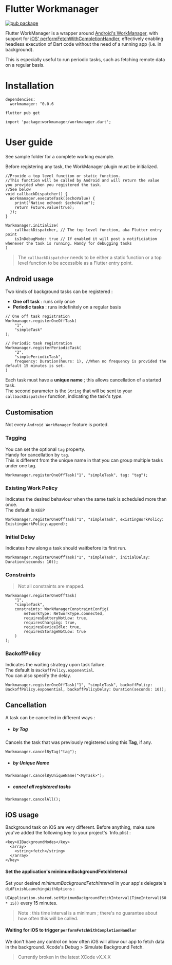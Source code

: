 # Flutter Workmanager
[![pub package](https://img.shields.io/pub/v/workmanager.svg)](https://pub.dartlang.org/packages/workmanager)

Flutter WorkManager is a wrapper around [Android's WorkManager](https://developer.android.com/topic/libraries/architecture/workmanager), with support for [iOS' performFetchWithCompletionHandler](https://developer.apple.com/documentation/uikit/uiapplicationdelegate/1623125-application), effectively enabling headless execution of Dart code without the need of a running app (i.e. in background).

This is especially useful to run periodic tasks, such as fetching remote data on a regular basis.

# Installation

```
dependencies:
  workmanager: ^0.0.6
```
```
flutter pub get
```
```
import 'package:workmanager/workmanager.dart';
```

# User guide

See sample folder for a complete working example.

Before registering any task, the WorkManager plugin must be initialized.

```
//Provide a top level function or static function.
//This function will be called by Android and will return the value you provided when you registered the task.
//See below
void callbackDispatcher() {
  Workmanager.executeTask((echoValue) {
    print("Native echoed: $echoValue");
    return Future.value(true);
  });
}

Workmanager.initialize(
    callbackDispatcher, // The top level function, aka Flutter entry point
    isInDebugMode: true // If enabled it will post a notificiation whenever the task is running. Handy for debugging tasks
)
```

> The `callbackDispatcher` needs to be either a static function or a top level function to be accessible as a Flutter entry point. 

## Android usage

Two kinds of background tasks can be registered :
- **One off task** : runs only once
- **Periodic tasks** : runs indefinitely on a regular basis

```
// One off task registration
Workmanager.registerOneOffTask(
    "1", 
    "simpleTask"
);

// Periodic task registration
Workmanager.registerPeriodicTask(
    "2", 
    "simplePeriodicTask", 
    frequency: Duration(hours: 1), //When no frequency is provided the default 15 minutes is set.
)
```

Each task must have a **unique name** ; this allows cancellation of a started task.  
The second parameter is the `String` that will be sent to your `callbackDispatcher` function, indicating the task's *type*.  

## Customisation
Not every `Android WorkManager` feature is ported.

### Tagging

You can set the optional `tag` property.  
Handy for cancellation by `tag`.  
This is different from the unique name in that you can group multiple tasks under one tag.  

```
Workmanager.registerOneOffTask("1", "simpleTask", tag: "tag");
```

### Existing Work Policy

Indicates the desired behaviour when the same task is scheduled more than once.  
The default is `KEEP`

```
Workmanager.registerOneOffTask("1", "simpleTask", existingWorkPolicy: ExistingWorkPolicy.append);
```

### Initial Delay

Indicates how along a task should waitbefore its first run.

```
Workmanager.registerOneOffTask("1", "simpleTask", initialDelay: Duration(seconds: 10));
```

### Constraints
> Not all constraints are mapped.

```
Workmanager.registerOneOffTask(
    "1", 
    "simpleTask", 
    constraints: WorkManagerConstraintConfig(
        networkType: NetworkType.connected,
        requiresBatteryNotLow: true,
        requiresCharging: true,
        requiresDeviceIdle: true,
        requiresStorageNotLow: true
    )
);
```

### BackoffPolicy
Indicates the waiting strategy upon task failure.  
The default is `BackoffPolicy.exponential`.    
You can also specify the delay. 

```
Workmanager.registerOneOffTask("1", "simpleTask", backoffPolicy: BackoffPolicy.exponential, backoffPolicyDelay: Duration(seconds: 10));
```

## Cancellation

A task can be cancelled in different ways :  
- ##### by Tag

Cancels the task that was previously registered using this **Tag**, if any.  

```
Workmanager.cancelByTag("tag");
```

- ##### by Unique Name
```
Workmanager.cancelByUniqueName("<MyTask>");
```

- ##### cancel all registered tasks

```
Workmanager.cancelAll();
```

## iOS usage

Background task on iOS are very different. Before anything, make sure you've added the following key to your project's `Info.plist :
```
<key>UIBackgroundModes</key>
  <array>
    <string>fetch</string>
  </array>
</key>
```

#### Set the application's minimumBackgroundFetchInterval

Set your desired *minimumBackgroundFetchInterval* in your app's delegate's `didFinishLaunchingWithOptions` :

`UIApplication.shared.setMinimumBackgroundFetchInterval(TimeInterval(60 * 15))` every 15 minutes.  

> Note : this time interval is a minimum ; there's no guarantee about how often this will be called. 

#### Waiting for iOS to trigger `performFetchWithCompletionHandler`

We don't have any control on how often iOS will allow our app to fetch data in the background. Xcode's Debug > Simulate Background Fetch.

> Currently broken in the latest XCode vX.X.X 
